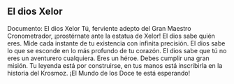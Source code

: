 ## El dios Xelor
Documento: El dios Xelor
Tú, ferviente adepto del Gran Maestro Cronometrador, ¡prostérnate ante la estatua de Xelor!
El dios sabe quién eres. Mide cada instante de tu existencia con infinita precisión.
El dios sabe lo que se esconde en lo más profundo de tu corazón.
El dios sabe que tú no eres un aventurero cualquiera. Eres un héroe. Debes cumplir una gran misión.
Tu leyenda está por construirse, en tus manos está inscribirla en la historia del Krosmoz.
¡El Mundo de los Doce te está esperando!

